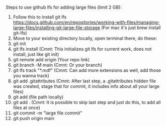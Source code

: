 Steps to use github lfs for adding large files (limit 2 GB):

1) Follow this to install git lfs https://docs.github.com/en/repositories/working-with-files/managing-large-files/installing-git-large-file-storage (For mac it's just brew install git-lfs)
2) Move to your existing directory locally, open terminal there, do these:
3) git init
4) git lfs install                           (Cmnt: This initializes git lfs for current work, does not install, just like git init)
5) git remote add origin (Your repo link)    
6) git branch -M main                        (Cmnt: Or your branch)
7) git lfs track "*.mdf"                     (Cmnt: Can add more extensions as well, add those you wanna track)
8) git add .gitattributes                    (Cmnt: After last step, a .gitattributes hidden file was created, stage that for commit, it includes info about all your large files)
9) git add (file path locally)
10) git add .                                 (Cmnt: It is possible to skip last step and just do this, to add all files at once)
11) git commit -m "large file commit"
12) git push origin main




